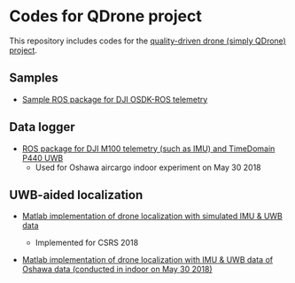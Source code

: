 # Codes for QDrone project

This repository includes codes for the [quality-driven drone (simply QDrone) project](https://github.com/yorku-ausml/qdrone).


## Samples
- [Sample ROS package for DJI OSDK-ROS telemetry](https://github.com/jungwonkang/qdrone_all/tree/master/sample_ros_dji_osdk_telemetry)

## Data logger
- [ROS package for DJI M100 telemetry (such as IMU) and TimeDomain P440 UWB](https://github.com/jungwonkang/qdrone_all/tree/master/data_logger_oshawa_exp20180530)
  - Used for Oshawa aircargo indoor experiment on May 30 2018
  
## UWB-aided localization
- [Matlab implementation of drone localization with simulated IMU & UWB data](https://github.com/jungwonkang/qdrone_all/tree/master/localization_uwb_imu_simulation)
  - Implemented for CSRS 2018
  
- [Matlab implementation of drone localization with IMU & UWB data of Oshawa data (conducted in indoor on May 30 2018)](https://github.com/jungwonkang/qdrone_all/tree/master/localization_uwb_imu_oshawa_exp20180530)


